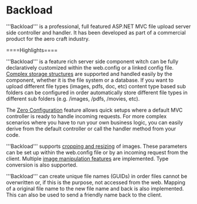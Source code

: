 Backload
========
'''Backload''' is a professional, full featured ASP.NET MVC file upload server side controller and handler. It has been developed as part of a commercial product for the aero craft industry.


====Highlights====

'''Backload''' is a feature rich server side component witch can be fully declaratively customized within the web.config or a linked config file. <u>Complex storage structures</u> are supported and handled easily by the component, whether it is the file system or a database. If you want to upload different file types (images, pdfs, doc, etc) content type based sub folders can be configured in order automatically store different file types in different sub folders (e.g. /images, /pdfs, /movies, etc).

The <u>Zero Configuration</u> feature allows quick setups where a default MVC controller is ready to handle incoming requests. For more complex scenarios where you have to run your own business logic, you can easily derive from the default controller or call the handler method from your code. 

'''Backload''' supports <u>cropping and resizing</u> of images. These parameters can be set up within the web.config file or by an incoming request from the client. Multiple <u>image manipulation features</u> are implemented. Type conversion is also supported.

'''Backload''' can create unique file names (GUIDs) in order files cannot be overwritten or, if this is the purpose, not accessed from the web. Mapping of a original file name to the new file name and back is also implemented. This can also be used to send a friendly name back to the client. 
